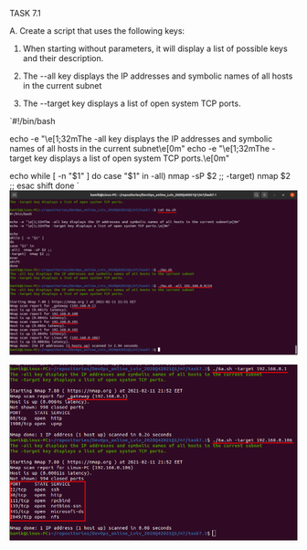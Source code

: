 TASK 7.1

 A. Create a script that uses the following keys:

 1. When starting without parameters, it will display a list of possible keys and their description.
 
 2. The --all key displays the IP addresses and symbolic names of all hosts in the current subnet

 3. The --target key displays a list of open system TCP ports.


`#!/bin/bash

echo -e "\e[1;32mThe -all key displays the IP addresses and symbolic names of all hosts in the current subnet\e[0m"
echo -e "\e[1;32mThe -target key displays a list of open system TCP ports.\e[0m"

echo
while [ -n "$1" ]
do
case "$1" in
-all)  nmap -sP $2 ;;
-target)  nmap $2 ;;
esac
shift
done
`
![](images/scr1.png)

![](images/scr2.png)


